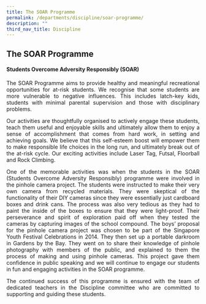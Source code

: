 ```yaml
---
title: The SOAR Programme
permalink: /departments/discipline/soar-programme/
description: ""
third_nav_title: Discipline
---
```

## **The SOAR Programme**

#### Students Overcome Adversity Responsibly (SOAR)

<p style="text-align:justify">The SOAR Programme aims to provide healthy and meaningful recreational opportunities for at-risk students. We recognise that some students are more vulnerable to negative influences. This includes latch-key kids, students with minimal parental supervision and those with disciplinary problems.</p>

<p style="text-align:justify">Our activities are thoughtfully organised to actively engage these students, teach them useful and enjoyable skills and ultimately allow them to enjoy a sense of accomplishment that comes from hard work, in setting and achieving goals. We believe that this self-esteem boost will empower them to make responsible life choices in the long run, and ultimately break out of the at-risk cycle. Our exciting activities include Laser Tag, Futsal, Floorball and Rock Climbing.</p>

<p style="text-align:justify">One of the memorable activities was when the students in the SOAR (Students Overcome Adversity Responsibly) programme were involved in the pinhole camera project. The students were instructed to make their very own camera from recycled materials. They were skeptical of the functionality of their DIY cameras since they were essentially just cardboard boxes and drink cans. The process was also very tedious as they had to paint the inside of the boxes to ensure that they were light-proof. Their perseverance and spirit of exploration paid off when they tested the cameras by capturing images of the school compound. The boys’ proposal for the pinhole camera project was chosen to be part of the Singapore Youth Festival Celebrations in 2014. They then set up a portable darkroom in Gardens by the Bay. They went on to share their knowledge of pinhole photography with members of the public, and explained to them the process of making and using pinhole cameras. This project gave them confidence in public speaking and we will continue to engage our students in fun and engaging activities in the SOAR programme.</p>

<p style="text-align:justify">The continued success of this programme is ensured with the team of dedicated teachers in the Discipline committee who are committed to supporting and guiding these students.</p>